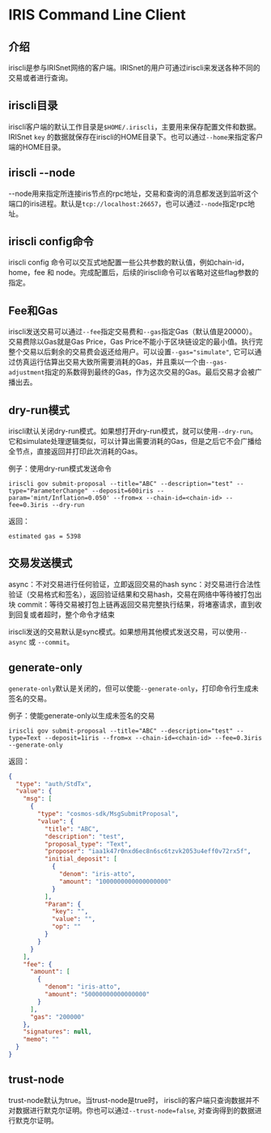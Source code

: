 # IRIS Command Line Client

## 介绍

iriscli是参与IRISnet网络的客户端。IRISnet的用户可通过iriscli来发送各种不同的交易或者进行查询。

## iriscli目录

iriscli客户端的默认工作目录是`$HOME/.iriscli`，主要用来保存配置文件和数据。 IRISnet `key` 的数据就保存在iriscli的HOME目录下。也可以通过`--home`来指定客户端的HOME目录。

## iriscli --node

--node用来指定所连接iris节点的rpc地址，交易和查询的消息都发送到监听这个端口的iris进程。默认是`tcp://localhost:26657`，也可以通过`--node`指定rpc地址。

## iriscli config命令

iriscli config 命令可以交互式地配置一些公共参数的默认值，例如chain-id，home，fee 和 node。完成配置后，后续的iriscli命令可以省略对这些flag参数的指定。

## Fee和Gas

iriscli发送交易可以通过`--fee`指定交易费和`--gas`指定Gas（默认值是20000）。交易费除以Gas就是Gas Price，Gas Price不能小于区块链设定的最小值。执行完整个交易以后剩余的交易费会返还给用户。可以设置`--gas="simulate"`, 它可以通过仿真运行估算出交易大致所需要消耗的Gas，并且乘以一个由`--gas-adjustment`指定的系数得到最终的Gas，作为这次交易的Gas。最后交易才会被广播出去。

## dry-run模式

iriscli默认关闭dry-run模式。如果想打开dry-run模式，就可以使用`--dry-run`。它和simulate处理逻辑类似，可以计算出需要消耗的Gas，但是之后它不会广播给全节点，直接返回并打印此次消耗的Gas。

例子：使用dry-run模式发送命令

```
iriscli gov submit-proposal --title="ABC" --description="test" --type="ParameterChange" --deposit=600iris --param='mint/Inflation=0.050' --from=x --chain-id=<chain-id> --fee=0.3iris --dry-run
```

返回：

```
estimated gas = 5398
```

## 交易发送模式

async：不对交易进行任何验证，立即返回交易的hash
sync：对交易进行合法性验证（交易格式和签名），返回验证结果和交易hash，交易在网络中等待被打包出块
commit：等待交易被打包上链再返回交易完整执行结果，将堵塞请求，直到收到回复或者超时，整个命令才结束

iriscli发送的交易默认是sync模式。如果想用其他模式发送交易，可以使用`--async` 或 `--commit`。

## generate-only

`generate-only`默认是关闭的，但可以使能`--generate-only`，打印命令行生成未签名的交易。

例子：使能generate-only以生成未签名的交易

```
iriscli gov submit-proposal --title="ABC" --description="test" --type=Text --deposit=1iris --from=x --chain-id=<chain-id> --fee=0.3iris --generate-only
```

返回：

```json
{
  "type": "auth/StdTx",
  "value": {
    "msg": [
      {
        "type": "cosmos-sdk/MsgSubmitProposal",
        "value": {
          "title": "ABC",
          "description": "test",
          "proposal_type": "Text",
          "proposer": "iaa1k47r0nxd6ec8n6sc6tzvk2053u4eff0v72rx5f",
          "initial_deposit": [
            {
              "denom": "iris-atto",
              "amount": "1000000000000000000"
            }
          ],
          "Param": {
            "key": "",
            "value": "",
            "op": ""
          }
        }
      }
    ],
    "fee": {
      "amount": [
        {
          "denom": "iris-atto",
          "amount": "50000000000000000"
        }
      ],
      "gas": "200000"
    },
    "signatures": null,
    "memo": ""
  }
}

```

## trust-node

trust-node默认为true。当trust-node是true时， iriscli的客户端只查询数据并不对数据进行默克尔证明。你也可以通过`--trust-node=false`, 对查询得到的数据进行默克尔证明。
